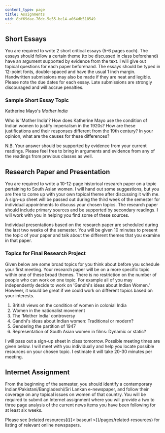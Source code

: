 ```yaml
---
content_type: page
title: Assignments
uid: 8bf69dae-76dc-5e55-be14-a064db518549
---
```


Short Essays
------------

You are required to write 2 short critical essays (5-6 pages each). The essays should follow a certain theme (to be discussed in class beforehand) have an argument supported by evidence from the text. I will give out topical questions for each paper beforehand. The essays should be typed in 12-point fonts, double-spaced and have the usual 1 inch margin. Handwritten submissions may also be made if they are neat and legible. Please note the due dates for each essay. Late submissions are strongly discouraged and will accrue penalties.

### Sample Short Essay Topic

Katherine Mayo's _Mother India_

Who is 'Mother India'? How does Katherine Mayo use the condition of Indian women to justify imperialism in the 1920s? How are these justifications and their responses different from the 19th century? In your opinion, what are the causes for these differences?

N.B. Your answer should be supported by evidence from your current readings. Please feel free to bring in arguments and evidence from any of the readings from previous classes as well.

Research Paper and Presentation
-------------------------------

You are required to write a 10-12-page historical research paper on a topic pertaining to South Asian women. I will hand out some suggestions, but you are free to come up with your own topical theme after discussing it with me. A sign-up sheet will be passed out during the third week of the semester for individual appointments to discuss your chosen topics. The research paper should include primary sources and be supported by secondary readings. I will work with you in helping you find some of these sources.

Individual presentations based on the research paper are scheduled during the last two weeks of the semester. You will be given 10 minutes to present the topic of your paper and talk about the different themes that you examine in that paper.

### Topics for Final Research Project

Given below are some broad topics for you think about before you schedule your first meeting. Your research paper will be on a more specific topic within one of these broad themes. There is no restriction on the number of people who can work on one topic. For example all of you may independently decide to work on 'Gandhi's ideas about Indian Women.' However, it would be great if we could work on different topics based on your interests.

1.  British views on the condition of women in colonial India
2.  Women in the nationalist movement
3.  The 'Mother India' controversy
4.  Gandhi's ideas about Indian women: Traditional or modern?
5.  Gendering the partition of 1947
6.  Representation of South Asian women in films: Dynamic or static?

I will pass out a sign-up sheet in class tomorrow. Possible meeting times are given below. I will meet with you individually and help you locate possible resources on your chosen topic. I estimate it will take 20-30 minutes per meeting.

Internet Assignment
-------------------

From the beginning of the semester, you should identify a contemporary Indian/Pakistani/Bangladeshi/Sri Lankan e-newspaper, and follow their coverage on any topical issues on women of that country. You will be required to submit an Internet assignment where you will provide a two to three page analysis of the current news items you have been following for at least six weeks.

Please see [related resources]({{< baseurl >}}/pages/related-resources) for listing of relevant online newspapers.